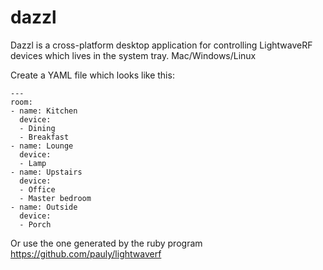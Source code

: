 dazzl
=====

Dazzl is a cross-platform desktop application for controlling LightwaveRF devices which lives in the system tray. Mac/Windows/Linux

Create a YAML file which looks like this:

```
---
room:
- name: Kitchen
  device:
  - Dining
  - Breakfast
- name: Lounge
  device:
  - Lamp
- name: Upstairs
  device:
  - Office
  - Master bedroom
- name: Outside
  device:
  - Porch
```

 Or use the one generated by the ruby program https://github.com/pauly/lightwaverf